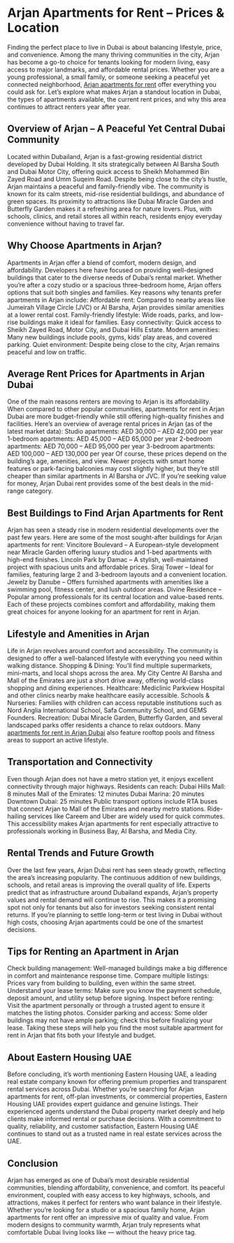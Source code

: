 # Arjan Apartments for Rent – Prices & Location
Finding the perfect place to live in Dubai is about balancing lifestyle, price, and convenience. Among the many thriving communities in the city, Arjan has become a go-to choice for tenants looking for modern living, easy access to major landmarks, and affordable rental prices. Whether you are a young professional, a small family, or someone seeking a peaceful yet connected neighborhood, [Arjan apartments for rent](https://easternhousing.ae/property-type/apartments-for-rent-arjan/) offer everything you could ask for.
Let’s explore what makes Arjan a standout location in Dubai, the types of apartments available, the current rent prices, and why this area continues to attract renters year after year.

## Overview of Arjan – A Peaceful Yet Central Dubai Community
Located within Dubailand, Arjan is a fast-growing residential district developed by Dubai Holding. It sits strategically between Al Barsha South and Dubai Motor City, offering quick access to Sheikh Mohammed Bin Zayed Road and Umm Suqeim Road. Despite being close to the city’s hustle, Arjan maintains a peaceful and family-friendly vibe.
The community is known for its calm streets, mid-rise residential buildings, and abundance of green spaces. Its proximity to attractions like Dubai Miracle Garden and Butterfly Garden makes it a refreshing area for nature lovers. Plus, with schools, clinics, and retail stores all within reach, residents enjoy everyday convenience without having to travel far.

## Why Choose Apartments in Arjan?
Apartments in Arjan offer a blend of comfort, modern design, and affordability. Developers here have focused on providing well-designed buildings that cater to the diverse needs of Dubai’s rental market. Whether you’re after a cozy studio or a spacious three-bedroom home, Arjan offers options that suit both singles and families.
Key reasons why tenants prefer apartments in Arjan include:
Affordable rent: Compared to nearby areas like Jumeirah Village Circle (JVC) or Al Barsha, Arjan provides similar amenities at a lower rental cost.
Family-friendly lifestyle: Wide roads, parks, and low-rise buildings make it ideal for families.
Easy connectivity: Quick access to Sheikh Zayed Road, Motor City, and Dubai Hills Estate.
Modern amenities: Many new buildings include pools, gyms, kids’ play areas, and covered parking.
Quiet environment: Despite being close to the city, Arjan remains peaceful and low on traffic.

## Average Rent Prices for Apartments in Arjan Dubai
One of the main reasons renters are moving to Arjan is its affordability. When compared to other popular communities, apartments for rent in Arjan Dubai are more budget-friendly while still offering high-quality finishes and facilities.
Here’s an overview of average rental prices in Arjan (as of the latest market data):
Studio apartments: AED 30,000 – AED 42,000 per year
1-bedroom apartments: AED 45,000 – AED 65,000 per year
2-bedroom apartments: AED 70,000 – AED 95,000 per year
3-bedroom apartments: AED 100,000 – AED 130,000 per year
Of course, these prices depend on the building’s age, amenities, and view. Newer projects with smart home features or park-facing balconies may cost slightly higher, but they’re still cheaper than similar apartments in Al Barsha or JVC.
If you’re seeking value for money, Arjan Dubai rent provides some of the best deals in the mid-range category.

## Best Buildings to Find Arjan Apartments for Rent
Arjan has seen a steady rise in modern residential developments over the past few years. Here are some of the most sought-after buildings for Arjan apartments for rent:
Vincitore Boulevard – A European-style development near Miracle Garden offering luxury studios and 1-bed apartments with high-end finishes.
Lincoln Park by Damac – A stylish, well-maintained project with spacious units and affordable prices.
Siraj Tower – Ideal for families, featuring large 2 and 3-bedroom layouts and a convenient location.
Jewelz by Danube – Offers furnished apartments with amenities like a swimming pool, fitness center, and lush outdoor areas.
Divine Residence – Popular among professionals for its central location and value-based rents.
Each of these projects combines comfort and affordability, making them great choices for anyone looking for an apartment for rent in Arjan.

## Lifestyle and Amenities in Arjan
Life in Arjan revolves around comfort and accessibility. The community is designed to offer a well-balanced lifestyle with everything you need within walking distance.
Shopping & Dining:
You’ll find multiple supermarkets, mini-marts, and local shops across the area. My City Centre Al Barsha and Mall of the Emirates are just a short drive away, offering world-class shopping and dining experiences.
Healthcare:
Mediclinic Parkview Hospital and other clinics nearby make healthcare easily accessible.
Schools & Nurseries:
Families with children can access reputable institutions such as Nord Anglia International School, Safa Community School, and GEMS Founders.
Recreation:
Dubai Miracle Garden, Butterfly Garden, and several landscaped parks offer residents a chance to relax outdoors. Many [apartments for rent in Arjan Dubai](https://easternhousing.ae/property-type/apartments-for-rent-arjan/) also feature rooftop pools and fitness areas to support an active lifestyle.

## Transportation and Connectivity
Even though Arjan does not have a metro station yet, it enjoys excellent connectivity through major highways. Residents can reach:
Dubai Hills Mall: 8 minutes
Mall of the Emirates: 12 minutes
Dubai Marina: 20 minutes
Downtown Dubai: 25 minutes
Public transport options include RTA buses that connect Arjan to Mall of the Emirates and nearby metro stations. Ride-hailing services like Careem and Uber are widely used for quick commutes.
This accessibility makes Arjan apartments for rent especially attractive to professionals working in Business Bay, Al Barsha, and Media City.

## Rental Trends and Future Growth
Over the last few years, Arjan Dubai rent has seen steady growth, reflecting the area’s increasing popularity. The continuous addition of new buildings, schools, and retail areas is improving the overall quality of life.
Experts predict that as infrastructure around Dubailand expands, Arjan’s property values and rental demand will continue to rise. This makes it a promising spot not only for tenants but also for investors seeking consistent rental returns.
If you’re planning to settle long-term or test living in Dubai without high costs, choosing Arjan apartments could be one of the smartest decisions.

## Tips for Renting an Apartment in Arjan
Check building management: Well-managed buildings make a big difference in comfort and maintenance response time.
Compare multiple listings: Prices vary from building to building, even within the same street.
Understand your lease terms: Make sure you know the payment schedule, deposit amount, and utility setup before signing.
Inspect before renting: Visit the apartment personally or through a trusted agent to ensure it matches the listing photos.
Consider parking and access: Some older buildings may not have ample parking; check this before finalizing your lease.
Taking these steps will help you find the most suitable apartment for rent in Arjan that fits both your lifestyle and budget.

## About Eastern Housing UAE
Before concluding, it’s worth mentioning Eastern Housing UAE, a leading real estate company known for offering premium properties and transparent rental services across Dubai. Whether you’re searching for Arjan apartments for rent, off-plan investments, or commercial properties, Eastern Housing UAE provides expert guidance and genuine listings.
Their experienced agents understand the Dubai property market deeply and help clients make informed rental or purchase decisions. With a commitment to quality, reliability, and customer satisfaction, Eastern Housing UAE continues to stand out as a trusted name in real estate services across the UAE.

## Conclusion
Arjan has emerged as one of Dubai’s most desirable residential communities, blending affordability, convenience, and comfort. Its peaceful environment, coupled with easy access to key highways, schools, and attractions, makes it perfect for renters who want balance in their lifestyle.
Whether you’re looking for a studio or a spacious family home, Arjan apartments for rent offer an impressive mix of quality and value. From modern designs to community warmth, Arjan truly represents what comfortable Dubai living looks like — without the heavy price tag.
